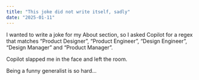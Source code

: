 ```yaml
---
title: "This joke did not write itself, sadly"
date: "2025-01-11"
---
```

I wanted to write a joke for my About section, so I asked Copilot for a regex that matches “Product Designer”, “Product Engineer”, “Design Engineer”, “Design Manager” and “Product Manager”.

Copilot slapped me in the face and left the room.

Being a funny generalist is so hard…
